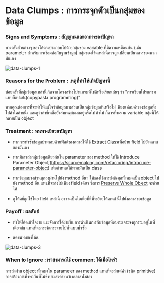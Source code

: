 # Data Clumps : การกระจุกตัวเป็นกลุ่มของข้อมูล
### Signs and Symptoms : สัญญาณและอาการของปัญหา 
บางครั้งส่วนต่างๆ ของโค้ดจะประกอบไปด้วยกลุ่มของ variable ที่มีความเหมือนกัน (เช่น parameter สำหรับการเชื่อมต่อกับฐานข้อมูล) กลุ่มของโค้ดเหล่านี้ควรถูกเปลี่ยนเป็นคลาสของพวกมันเอง
    
![data-clumps-1](https://sourcemaking.com/images/refactoring-illustrations/data-clumps-1.png)
    
### Reasons for the Problem : เหตุที่ทำให้เกิดปัญหานี้
บ่อยครั้งที่กลุ่มข้อมูลเหล่านี้เกิดจากโครงสร้างโปรแกรมที่ไม่ดีหรือเรียกเล่นๆ ว่า "การเขียนโปรแกรมแบบก็อปแปะ(copypasta programming)"
    
หากคุณต้องการที่จะทำให้แน่ใจว่าข้อมูลบางส่วนเป็นกลุ่มข้อมูลกันหรือไม่ เพียงแค่ลบค่าของข้อมูลทิ้งไปค่าใดค่าหนึ่ง และดูว่าค่าที่เหลือยังสมเหตุสมผลอยู่หรือไม่ ถ้าไม่ ก็ควรที่จะรวม variable กลุ่มนี้ให้กลายเป็น object 
    
### Treatment : หนทางเยียวยาปัญหา
+ หากการทำซ้ำข้อมูลประกอบด้วยฟิลด์ของคลาสให้ใช้ [Extract Class](https://sourcemaking.com/refactoring/extract-class)เพื่อย้าย field ไปยังคลาสของมันเอง
    
+ หากมีการส่งกลุ่มข้อมูลเดียวกันใน parameter ของ method ให้ใช้  Introduce Parameter Object](https://sourcemaking.com/refactoring/introduce-parameter-object) เพื่อกำหนดให้พวกมันเป็น class
    
+ หากข้อมูลบางส่วนถูกส่งผ่านไปยัง method อื่นๆ ให้ลองใช้การส่งข้อมูลทั้งหมดเป็น object ไปยัง method อื่น แทนที่จะส่งไปเพียง field เดียว ซึ่งการ [Preserve Whole Object](https://sourcemaking.com/refactoring/preserve-whole-object) จะช่วยได้

    
+ ดูโค้ดที่ถูกใช้โดย field เหล่านี้ อาจจะเป็นไอเดียที่ดีที่จะย้ายโค้ดเหล่านี้ไปยังคลาสของข้อมูล
    
### Payoff : ผลลัพธ์
+ ทำให้โค้ดเข้าใจง่าย และจัดการได้ง่ายขึ้น การดำเนินการกับข้อมูลที่เฉพาะเจาะจงถูกรวมอยู่ในที่เดียวกัน แทนที่จะกระจัดกระจายไปทั่วแบบมั่วซั่ว
    
+ ลดขนาดของโค้ด.
    
![data-clumps-3](https://sourcemaking.com/images/refactoring-illustrations/data-clumps-3.png)
    
### When to Ignore : เราสามารถใช้ comment ได้เมื่อไหร่?
การส่งผ่าน object ทั้งหมดใน parameter ของ method แทนที่จะส่งแค่ค่า (ชนิด primitive) อาจสร้างการพึ่งพากันที่ไม่พึงประสงค์ระหว่างคลาสทั้งสอง